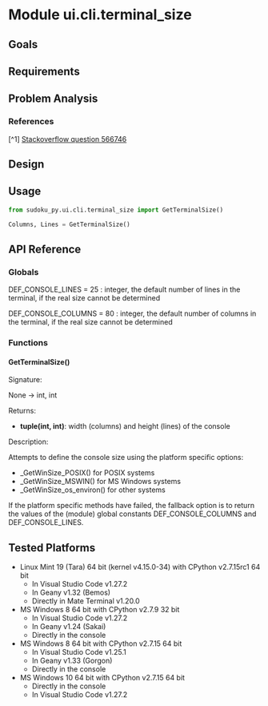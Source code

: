 # Module ui.cli.terminal_size

## Goals

## Requirements

## Problem Analysis

### References

[^1] [Stackoverflow question 566746](htts://stackoverflow.com/questions/566746/)

## Design

## Usage

```python
from sudoku_py.ui.cli.terminal_size import GetTerminalSize()

Columns, Lines = GetTerminalSize()
```

## API Reference

### Globals

DEF_CONSOLE_LINES = 25 : integer, the default number of lines in the terminal, if the real size cannot be determined

DEF_CONSOLE_COLUMNS = 80 : integer, the default number of columns in the terminal, if the real size cannot be determined

### Functions

#### GetTerminalSize()

Signature:

None -> int, int

Returns:

  - **tuple(int, int)**: width (columns) and height (lines) of the console

Description:

Attempts to define the console size using the platform specific options:
  * _GetWinSize_POSIX() for POSIX systems
  * _GetWinSize_MSWIN() for MS Windows systems
  * _GetWinSize_os_environ() for other systems

If the platform specific methods have failed, the fallback option is to return the values of the (module) global constants DEF_CONSOLE_COLUMNS and DEF_CONSOLE_LINES.

## Tested Platforms

* Linux Mint 19 (Tara) 64 bit (kernel v4.15.0-34) with CPython v2.7.15rc1 64 bit
  - In Visual Studio Code v1.27.2
  - In Geany v1.32 (Bemos)
  - Directly in Mate Terminal v1.20.0
* MS Windows 8 64 bit with CPython v2.7.9 32 bit
  - In Visual Studio Code v1.27.2
  - In Geany v1.24 (Sakai)
  - Directly in the console
* MS Windows 8 64 bit with CPython v2.7.15 64 bit
  - In Visual Studio Code v1.25.1
  - In Geany v1.33 (Gorgon)
  - Directly in the console
* MS Windows 10 64 bit with CPython v2.7.15 64 bit
  - Directly in the console
  - In Visual Studio Code v1.27.2